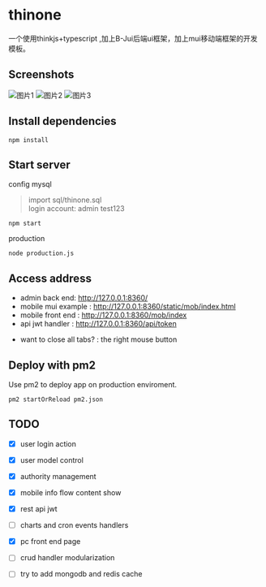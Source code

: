 # thinone

一个使用thinkjs+typescript ,加上B-Jui后端ui框架，加上mui移动端框架的开发模板。

## Screenshots
![图片1](http://blueswu.gitee.io/myhome/thinoneimages/screenshot1.png)
![图片2](http://blueswu.gitee.io/myhome/thinoneimages/screenshot2.png)
![图片3](http://blueswu.gitee.io/myhome/thinoneimages/screenshot3.png)
## Install dependencies

```
npm install
```

## Start server

config mysql
> import  sql/thinone.sql  
  login account:  admin test123

```
npm start
```
production
```
node production.js
```
## Access address
- admin back end: http://127.0.0.1:8360/
- mobile mui example : http://127.0.0.1:8360/static/mob/index.html
- mobile front end : http://127.0.0.1:8360/mob/index
- api jwt handler : http://127.0.0.1:8360/api/token
* want to close  all tabs? : the right mouse button 

## Deploy with pm2

Use pm2 to deploy app on production enviroment.

```
pm2 startOrReload pm2.json
```


## TODO
- [x] user login action
- [x] user model control
- [x] authority management
- [x] mobile info flow content show
- [x] rest api jwt
- [ ] charts and cron events handlers 
- [x] pc front end page
- [ ] crud handler  modularization
- [ ] try to add mongodb and redis cache

